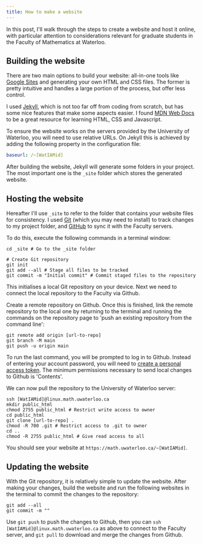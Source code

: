 ```yaml
---
title: How to make a website
---
```


In this post, I'll walk through the steps to create a website and host it online, with particular attention to considerations relevant for graduate students in the Faculty of Mathematics at Waterloo.

## Building the website

There are two main options to build your website: all-in-one tools like [Google Sites](https://sites.google.com) and generating your own HTML and CSS files. The former is pretty intuitive and handles a large portion of the process, but offer less control.

I used [Jekyll](https://jekyllrb.com), which is not too far off from coding from scratch, but has some nice features that make some aspects easier. I found [MDN Web Docs](https://developer.mozilla.org/en-US/docs/Learn) to be a great resource for learning HTML, CSS and Javascript.

To ensure the website works on the servers provided by the University of Waterloo, you will need to use relative URLs. On Jekyll this is achieved by adding the following property in the configuration file:
```yaml
baseurl: /~[WatIAMid]
```

After building the website, Jekyll will generate some folders in your project. The most important one is the `_site` folder which stores the generated website.

## Hosting the website

Hereafter I'll use `_site` to refer to the folder that contains your website files for consistency. I used [Git](https://git-scm.com) (which you may need to install) to track changes to my project folder, and [GitHub](https://github.com) to sync it with the Faculty servers.

To do this, execute the following commands in a terminal window:
<pre class="terminal">
<code>cd _site # Go to the _site folder

# Create Git repository
git init
git add --all # Stage all files to be tracked
git commit -m "Initial commit" # Commit staged files to the repository</code>
</pre>

This initialises a local Git repository on your device. Next we need to connect the local repository to the Faculty via Github.

Create a remote repository on Github. Once this is finished, link the remote repository to the local one by returning to the terminal and running the commands on the repository page to 'push an existing repository from the command line':
<pre class="terminal">
<code>git remote add origin [url-to-repo]
git branch -M main
git push -u origin main</code>
</pre>

To run the last command, you will be prompted to log in to Github. Instead of entering your account password, you will need to [create a personal access token](https://docs.github.com/en/authentication/keeping-your-account-and-data-secure/managing-your-personal-access-tokens). The minimum permissions necessary to send local changes to Github is 'Contents'.

We can now pull the repository to the University of Waterloo server:

<pre class="terminal">
<code>ssh [WatIAMid]@linux.math.uwaterloo.ca
mkdir public_html
chmod 2755 public_html # Restrict write access to owner
cd public_html
git clone [url-to-repo] .
chmod -R 700 .git # Restrict access to .git to owner
cd ..
chmod -R 2755 public_html # Give read access to all</code>
</pre>

You should see your website at `https://math.uwaterloo.ca/~[WatIAMid]`.

## Updating the website

With the Git repository, it is relatively simple to update the website. After making your changes, build the website and run the following websites in the terminal to commit the changes to the repository:
<pre class="terminal">
<code>git add --all
git commit -m "<Commit message>"</code>
</pre>

Use `git push` to push the changes to Github, then you can `ssh [WatIAMid]@linux.math.uwaterloo.ca` as above to connect to the Faculty server, and `git pull` to download and merge the changes from Github.